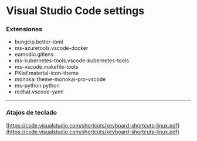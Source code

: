# Visual Studio Code settings

### Extensiones

- bungcip.better-toml
- ms-azuretools.vscode-docker
- eamodio.gitlens
- ms-kubernetes-tools.vscode-kubernetes-tools
- ms-vscode.makefile-tools
- PKief.material-icon-theme
- monokai.theme-monokai-pro-vscode
- ms-python.python
- redhat.vscode-yaml

---

### Atajos de teclado

[https://code.visualstudio.com/shortcuts/keyboard-shortcuts-linux.pdf](https://code.visualstudio.com/shortcuts/keyboard-shortcuts-linux.pdf)
